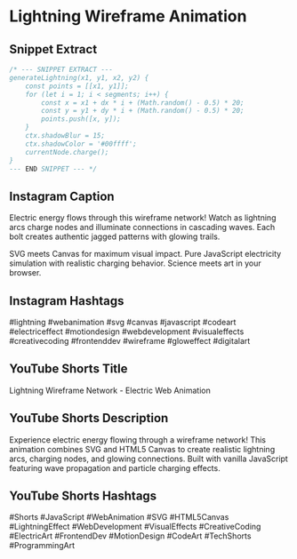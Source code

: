 # Lightning Wireframe Animation

## Snippet Extract

```javascript
/* --- SNIPPET EXTRACT ---
generateLightning(x1, y1, x2, y2) {
    const points = [[x1, y1]];
    for (let i = 1; i < segments; i++) {
        const x = x1 + dx * i + (Math.random() - 0.5) * 20;
        const y = y1 + dy * i + (Math.random() - 0.5) * 20;
        points.push([x, y]);
    }
    ctx.shadowBlur = 15;
    ctx.shadowColor = '#00ffff';
    currentNode.charge();
}
--- END SNIPPET --- */
```

## Instagram Caption

Electric energy flows through this wireframe network! Watch as lightning arcs charge nodes and illuminate connections in cascading waves. Each bolt creates authentic jagged patterns with glowing trails.

SVG meets Canvas for maximum visual impact. Pure JavaScript electricity simulation with realistic charging behavior. Science meets art in your browser.

## Instagram Hashtags

#lightning #webanimation #svg #canvas #javascript #codeart #electriceffect #motiondesign #webdevelopment #visualeffects #creativecoding #frontenddev #wireframe #gloweffect #digitalart

## YouTube Shorts Title

Lightning Wireframe Network - Electric Web Animation

## YouTube Shorts Description

Experience electric energy flowing through a wireframe network! This animation combines SVG and HTML5 Canvas to create realistic lightning arcs, charging nodes, and glowing connections. Built with vanilla JavaScript featuring wave propagation and particle charging effects.

## YouTube Shorts Hashtags

#Shorts #JavaScript #WebAnimation #SVG #HTML5Canvas #LightningEffect #WebDevelopment #VisualEffects #CreativeCoding #ElectricArt #FrontendDev #MotionDesign #CodeArt #TechShorts #ProgrammingArt